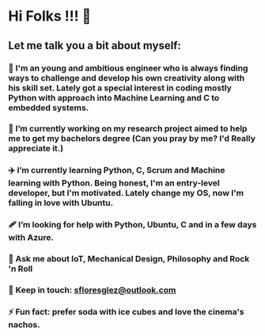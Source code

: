# Hi Folks !!! 👋

## Let me talk you a bit about myself:

### 🦾 I'm an young and ambitious engineer who is always finding ways to challenge and develop his own creativity along with his skill set. Lately got a special interest in coding mostly Python with approach into Machine Learning and C to embedded systems.

### 💼 I’m currently working on my research project aimed to help me to get my bachelors degree (Can you pray by me? I'd Really appreciate it.)

### ✈️ I’m currently learning Python, C, Scrum and Machine learning with Python. Being honest, I'm an entry-level developer, but I'm motivated. Lately change my OS, now I'm falling in love with Ubuntu.

### 🩹 I’m looking for help with Python, Ubuntu, C and in a few days with Azure.

### 🤔 Ask me about IoT, Mechanical Design, Philosophy and Rock 'n Roll
    
### 🤙 Keep in touch: sfloresglez@outlook.com 
    
### ⚡ Fun fact: prefer soda with ice cubes and love the cinema's nachos.
